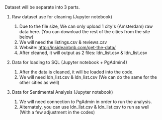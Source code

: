 Dataset will be separate into 3 parts.

1. Raw dataset use for cleaning (Jupyter notebook)
   1. Due to the file size, We can only upload 1 city's (Amsterdam) raw data here. (You can download the rest of the cities from the site below)
   2. We will need the listings.csv & reviews.csv
   3. Website: http://insideairbnb.com/get-the-data/
   4. After cleaned, it will output as 2 files: ldn_list.csv & ldn_list.csv

2. Data for loading to SQL (Jupyter notebook + PgAdmin4)
   1. After the data is cleaned, it will be loaded into the code.
   2. We will need ldn_list.csv & ldn_list.csv (We can do the same for the other cities as well)

3. Data for Sentimental Analysis (Jupyter notebook)
   1. We will need connection to PgAdmin in order to run the analysis.
   2. Alternately, you can use ldn_list.csv & ldn_list.csv to run as well (With a few adjustment in the codes)
